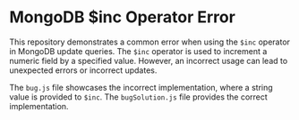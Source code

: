 # MongoDB $inc Operator Error

This repository demonstrates a common error when using the `$inc` operator in MongoDB update queries. The `$inc` operator is used to increment a numeric field by a specified value.  However, an incorrect usage can lead to unexpected errors or incorrect updates.

The `bug.js` file showcases the incorrect implementation, where a string value is provided to `$inc`. The `bugSolution.js` file provides the correct implementation.